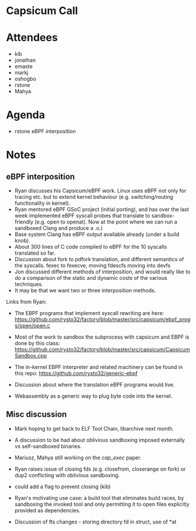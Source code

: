 # Capsicum Call

# Attendees
* kib
* jonathan
* emaste
* markj
* oshogbo
* rstone
* Mahya

# Agenda
* rstone eBPF interposition

# Notes
## eBPF interposition
- Ryan discusses his Capsicum/eBPF work. Linux uses eBPF not only for tracing
  etc. but to extend kernel behaviour (e.g. switching/routing functionality in
  kernel).
- Ryan mentored eBPF GSoC project (initial porting), and has over the last week
  implemented eBPF syscall probes that translate to sandbox-friendly (e.g. open
  to openat). Now at the point where we can run a sandboxed Clang and produce
  a .o.)
- Base system Clang has eBPF output available already (under a build knob).
- About 300 lines of C code compiled to eBPF for the 10 syscalls translated so
  far.
- Discussion about fork to pdfork translation, and different semantics of the
  syscalls. fexec to fexecve, moving fdescfs moving into devfs
- Jon discussed different methods of interposition, and would really like to do
  a comparison of the static and dynamic costs of the various techniques.
- It may be that we want two or three interposition methods.

Links from Ryan:
- The EBPF programs that implement syscall rewriting are here:
https://github.com/rysto32/factory/blob/master/src/capsicum/ebpf_progs/open/open.c
- Most of the work to sandbox the subprocess with capsicum and EBPF is
  done by this class:
https://github.com/rysto32/factory/blob/master/src/capsicum/CapsicumSandbox.cpp
- The in-kernel EBPF interpreter and related machinery can be found in this repo:
https://github.com/rysto32/generic-ebpf

- Discussion about where the translation eBPF programs would live.
- Webassembly as a generic way to plug byte code into the kernel.

## Misc discussion
- Mark hoping to get back to ELF Tool Chain, libarchive next month.
- A discussion to be had about oblivious sandboxing imposed externally vs
  self-sandboxed binaries.
- Mariusz, Mahya still working on the *cap_exec* paper.

- Ryan raises issue of closing fds (e.g. closefrom, closerange on fork) or dup2
  conflicting with oblivious sandboxing.
- could add a flag to prevent closing (kib)

- Ryan's motivating use case: a build tool that eliminates build races, by
  sandboxing the invoked tool and only permitting it to open files explicitly
  provided as dependencies.

- Discussion of fts changes - storing directory fd in struct, use of *at
